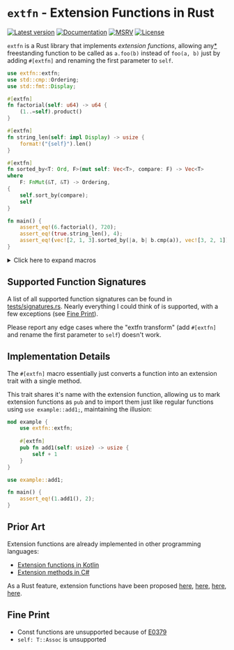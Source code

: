 # `extfn` - Extension Functions in Rust

[![Latest version](https://img.shields.io/crates/v/extfn.svg)](https://crates.io/crates/extfn)
[![Documentation](https://img.shields.io/docsrs/extfn.svg)](https://docs.rs/extfn)
[![MSRV](https://img.shields.io/crates/msrv/extfn.svg)](https://github.com/ondt/extfn)
[![License](https://img.shields.io/crates/l/extfn.svg)](https://github.com/ondt/extfn)

`extfn` is a Rust library that implements _extension functions_, allowing any[*](#fine-print) freestanding function to
be called as `a.foo(b)` instead of `foo(a, b)` just by adding `#[extfn]` and renaming the first parameter to `self`.

```rust
use extfn::extfn;
use std::cmp::Ordering;
use std::fmt::Display;

#[extfn]
fn factorial(self: u64) -> u64 {
    (1..=self).product()
}

#[extfn]
fn string_len(self: impl Display) -> usize {
    format!("{self}").len()
}

#[extfn]
fn sorted_by<T: Ord, F>(mut self: Vec<T>, compare: F) -> Vec<T>
where
    F: FnMut(&T, &T) -> Ordering,
{
    self.sort_by(compare);
    self
}

fn main() {
    assert_eq!(6.factorial(), 720);
    assert_eq!(true.string_len(), 4);
    assert_eq!(vec![2, 1, 3].sorted_by(|a, b| b.cmp(a)), vec![3, 2, 1]);
}
```

<details>
<summary>Click here to expand macros</summary>

```rust
use extfn::extfn;
use std::cmp::Ordering;
use std::fmt::Display;

trait factorial {
    fn factorial(self) -> u64;
}
impl factorial for u64 {
    fn factorial(self) -> u64 {
        (1..=self).product()
    }
}

trait string_len<_T1> {
    fn string_len(self) -> usize
    where
        _T1: Display;
}
impl<_T1> string_len<_T1> for _T1 {
    fn string_len(self) -> usize
    where
        _T1: Display,
    {
        format!("{self}").len()
    }
}

trait sorted_by<T> {
    fn sorted_by<F>(self, dummy1: F) -> Vec<T>
    where
        F: FnMut(&T, &T) -> Ordering,
        T: Ord;
}
impl<T> sorted_by<T> for Vec<T> {
    fn sorted_by<F>(mut self, compare: F) -> Vec<T>
    where
        F: FnMut(&T, &T) -> Ordering,
        T: Ord,
    {
        self.sort_by(compare);
        self
    }
}

fn main() {
    assert_eq!(6.factorial(), 720);
    assert_eq!(true.string_len(), 4);
    assert_eq!(vec![2, 1, 3].sorted_by(|a, b| b.cmp(a)), vec![3, 2, 1]);
}
```

</details>

## Supported Function Signatures

A list of all supported function signatures can be found in [tests/signatures.rs](tests/signatures.rs). Nearly
everything I could think of is supported, with a few exceptions (see [Fine Print](#fine-print)).

Please report any edge cases where the "extfn transform" (add `#[extfn]` and rename the first parameter to `self`)
doesn't work.

## Implementation Details

The `#[extfn]` macro essentially just converts a function into an extension trait with a single method.

This trait shares it's name with the extension function, allowing us to mark extension functions as `pub` and to import
them just like regular functions using `use example::add1;`, maintaining the illusion:

```rust
mod example {
    use extfn::extfn;
    
    #[extfn]
    pub fn add1(self: usize) -> usize {
        self + 1
    }
}

use example::add1;

fn main() {
    assert_eq!(1.add1(), 2);
}
```

## Prior Art

Extension functions are already implemented in other programming languages:

- [Extension functions in Kotlin](https://kotlinlang.org/docs/extensions.html#extension-functions)
- [Extension methods in C#](https://learn.microsoft.com/en-us/dotnet/csharp/programming-guide/classes-and-structs/extension-methods)

As a Rust feature, extension functions have been proposed
[here](https://internals.rust-lang.org/t/idea-simpler-method-syntax-private-helpers/7460),
[here](https://internals.rust-lang.org/t/idea-trait-impl-item-for-ergonomic-extension-traits/12891/4),
[here](https://internals.rust-lang.org/t/postfix-functions/18540),
[here](https://internals.rust-lang.org/t/weird-syntax-idea-s-for-umcs/19200).

## Fine Print

- Const functions are unsupported because of [E0379](https://doc.rust-lang.org/error_codes/E0379.html)
- `self: T::Assoc` is unsupported

